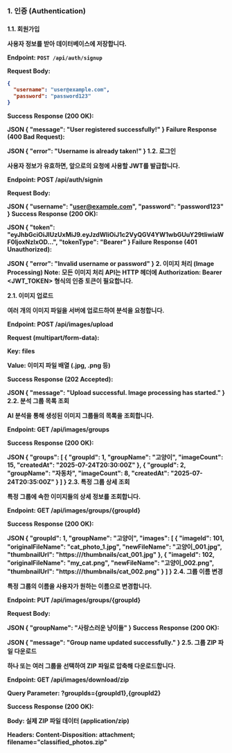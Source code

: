 <h3>1. 인증 (Authentication)
<h4>1.1. 회원가입

사용자 정보를 받아 데이터베이스에 저장합니다.

Endpoint: `POST /api/auth/signup`

Request Body:

```JSON
{
  "username": "user@example.com",
  "password": "password123"
}
```
Success Response (200 OK):

JSON
{
  "message": "User registered successfully!"
}
Failure Response (400 Bad Request):

JSON
{
  "error": "Username is already taken!"
}
1.2. 로그인

사용자 정보가 유효하면, 앞으로의 요청에 사용할 JWT를 발급합니다.

Endpoint: POST /api/auth/signin

Request Body:

JSON
{
  "username": "user@example.com",
  "password": "password123"
}
Success Response (200 OK):

JSON
{
  "token": "eyJhbGciOiJIUzUxMiJ9.eyJzdWIiOiJ1c2VyQGV4YW1wbGUuY29tIiwiaWF0IjoxNzIxOD...",
  "tokenType": "Bearer"
}
Failure Response (401 Unauthorized):

JSON
{
  "error": "Invalid username or password"
}
2. 이미지 처리 (Image Processing)
Note: 모든 이미지 처리 API는 HTTP 헤더에 Authorization: Bearer <JWT_TOKEN> 형식의 인증 토큰이 필요합니다.

2.1. 이미지 업로드

여러 개의 이미지 파일을 서버에 업로드하여 분석을 요청합니다.

Endpoint: POST /api/images/upload

Request (multipart/form-data):

Key: files

Value: 이미지 파일 배열 (.jpg, .png 등)

Success Response (202 Accepted):

JSON
{
  "message": "Upload successful. Image processing has started."
}
2.2. 분석 그룹 목록 조회

AI 분석을 통해 생성된 이미지 그룹들의 목록을 조회합니다.

Endpoint: GET /api/images/groups

Success Response (200 OK):

JSON
{
  "groups": [
    {
      "groupId": 1,
      "groupName": "고양이",
      "imageCount": 15,
      "createdAt": "2025-07-24T20:30:00Z"
    },
    {
      "groupId": 2,
      "groupName": "자동차",
      "imageCount": 8,
      "createdAt": "2025-07-24T20:35:00Z"
    }
  ]
}
2.3. 특정 그룹 상세 조회

특정 그룹에 속한 이미지들의 상세 정보를 조회합니다.

Endpoint: GET /api/images/groups/{groupId}

Success Response (200 OK):

JSON
{
  "groupId": 1,
  "groupName": "고양이",
  "images": [
    {
      "imageId": 101,
      "originalFileName": "cat_photo_1.jpg",
      "newFileName": "고양이_001.jpg",
      "thumbnailUrl": "https://<your-cdn>/thumbnails/cat_001.jpg"
    },
    {
      "imageId": 102,
      "originalFileName": "my_cat.png",
      "newFileName": "고양이_002.png",
      "thumbnailUrl": "https://<your-cdn>/thumbnails/cat_002.png"
    }
  ]
}
2.4. 그룹 이름 변경

특정 그룹의 이름을 사용자가 원하는 이름으로 변경합니다.

Endpoint: PUT /api/images/groups/{groupId}

Request Body:

JSON
{
  "groupName": "사랑스러운 냥이들"
}
Success Response (200 OK):

JSON
{
  "message": "Group name updated successfully."
}
2.5. 그룹 ZIP 파일 다운로드

하나 또는 여러 그룹을 선택하여 ZIP 파일로 압축해 다운로드합니다.

Endpoint: GET /api/images/download/zip

Query Parameter: ?groupIds={groupId1},{groupId2}

Success Response (200 OK):

Body: 실제 ZIP 파일 데이터 (application/zip)

Headers: Content-Disposition: attachment; filename="classified_photos.zip"
